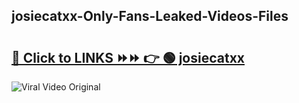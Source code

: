 
 ## josiecatxx-Only-Fans-Leaked-Videos-Files

# <h2><a href="https://mediaupload.pro?josiecatxx">🔗 Click to LINKS ⏩⏩ 👉 🟢 josiecatxx </a></h2>

<a href="https://mediaupload.pro?josiecatxx" rel="nofollow" data-target="animated-image.originalLink"><img src="https://i.ibb.co.com/xMMVF88/686577567.gif" alt="Viral Video Original" style="max-width: 100%; display: inline-block;" data-target="animated-image.originalImage"></a>